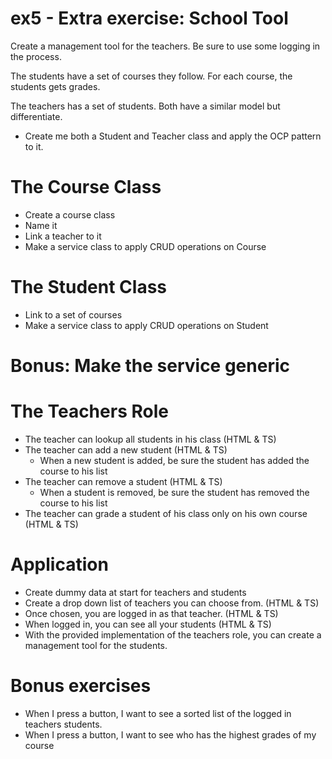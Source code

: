 # ex5 - Extra exercise: School Tool
Create a management tool for the teachers.
Be sure to use some logging in the process. 

The students have a set of courses they follow.
For each course, the students gets grades.

The teachers has a set of students.
Both have a similar model but differentiate.
* Create me both a Student and Teacher class and apply the OCP pattern to it.

# The Course Class
* Create a course class
* Name it
* Link a teacher to it
* Make a service class to apply CRUD operations on Course

# The Student Class 
* Link to a set of courses
* Make a service class to apply CRUD operations on Student

# Bonus: Make the service generic

# The Teachers Role
* The teacher can lookup all students in his class (HTML & TS)
* The teacher can add a new student (HTML & TS)
    * When a new student is added, be sure the student has added the course to his list
* The teacher can remove a student (HTML & TS)
    * When a student is removed, be sure the student has removed the course to his list
* The teacher can grade a student of his class only on his own course (HTML & TS)


# Application
* Create dummy data at start for teachers and students
* Create a drop down list of teachers you can choose from. (HTML & TS)
* Once chosen, you are logged in as that teacher. (HTML & TS)
* When logged in, you can see all your students (HTML & TS)
* With the provided implementation of the teachers role, you can create a management tool for the students.


# Bonus exercises
* When I press a button, I want to see a sorted list of the logged in teachers students.
* When I press a button, I want to see who has the highest grades of my course
